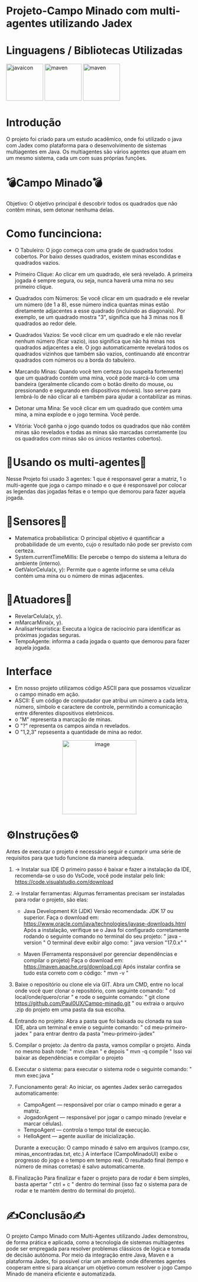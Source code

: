 # Projeto-Campo Minado com multi-agentes utilizando Jadex

# Linguagens / Bibliotecas Utilizadas         
<img width="100" height="100" alt="javaicon" src="https://github.com/user-attachments/assets/4a6ebd93-1491-4482-9870-0b739f0eabd0" />
<img width="100" height="100" alt="maven" src="https://github.com/user-attachments/assets/dfcf925e-e53a-481d-a403-0563138d6872" />
<img width="100" height="100" alt="maven" src=https://github.com/user-attachments/assets/de3dbc2f-75c6-49aa-8eab-f468d67aa2fa />

# Introdução 
O projeto foi criado para um estudo acadêmico, onde foi utilizado o java com Jadex como plataforma para o desenvolvimento de sistemas multiagentes em Java. Os multiagentes são vários agentes que atuam em um mesmo sistema, cada um com suas próprias funções. 

# 💣Campo Minado💣
Objetivo:
O objetivo principal é descobrir todos os quadrados que não contêm minas, sem detonar nenhuma delas.

# Como funcinciona:
- O Tabuleiro: O jogo começa com uma grade de quadrados todos cobertos. Por baixo desses quadrados, existem minas escondidas e quadrados vazios.

- Primeiro Clique: Ao clicar em um quadrado, ele será revelado. A primeira jogada é sempre segura, ou seja, nunca haverá uma mina no seu primeiro clique.

- Quadrados com Números: Se você clicar em um quadrado e ele revelar um número (de 1 a 8), esse número indica quantas minas estão diretamente adjacentes a esse quadrado (incluindo as diagonais). Por exemplo, se um quadrado mostra "3", significa que há 3 minas nos 8 quadrados ao redor dele.

- Quadrados Vazios: Se você clicar em um quadrado e ele não revelar nenhum número (ficar vazio), isso significa que não há minas nos quadrados adjacentes a ele. O jogo automaticamente revelará todos os quadrados vizinhos que também são vazios, continuando até encontrar quadrados com números ou a borda do tabuleiro.
 
- Marcando Minas: Quando você tem certeza (ou suspeita fortemente) que um quadrado contém uma mina, você pode marcá-lo com uma bandeira (geralmente clicando com o botão direito do mouse, ou pressionando e segurando em dispositivos móveis). Isso serve para lembrá-lo de não clicar ali e também para ajudar a contabilizar as minas.

- Detonar uma Mina: Se você clicar em um quadrado que contém uma mina, a mina explode e o jogo termina. Você perde.

- Vitória: Você ganha o jogo quando todos os quadrados que não contêm minas são revelados e todas as minas são marcadas corretamente (ou os quadrados com minas são os únicos restantes cobertos).

# 🤖Usando os multi-agentes🤖
Nesse Projeto foi usado 3 agentes: 1 que é responsavel gerar a matriz, 1 o multi-agente que joga o campo minado e o que é responsavel por colocar as legendas das jogadas feitas e o tempo que demorou para fazer aquela jogada.

# 🧠Sensores🧠
- Matematica probabilistica: O principal objetivo é quantificar a probabilidade de um evento, cujo o resultado não pode ser previsto com certeza.
- System.currentTimeMillis: Ele percebe o tempo do sistema a leitura do ambiente (interno).
- GetValorCelula(x, y): Permite que o agente informe se uma célula contém uma mina ou o número de minas adjacentes.

# 🦾Atuadores🦾
- RevelarCelula(x, y).
- mMarcarMina(x, y).
- AnalisarHeuristica: Executa a lógica de raciocínio para identificar as próximas jogadas seguras.
- TempoAgente: informa a cada jogada o quanto que demorou para fazer aquela jogada.

# Interface
- Em nosso projeto utilizamos código ASCII para que possamos vizualizar o campo minado em ação.
- ASCII: É um código de computador que atribui um número a cada letra, número, símbolo e caractere de controle, permitindo a comunicação entre diferentes dispositivos eletrônicos.
- o "M" representa a marcação de minas.
- O "?" representa os campos ainda n revelados.
- O "1,2,3" repsesenta a quantidade de mina ao redor.
<p align="center">
<img width="200" height="200" alt="image" src="https://github.com/user-attachments/assets/4a5fa98f-8be7-4988-aa3d-24ff4c69e7ff">
</p>

# ⚙️Instruções⚙️
Antes de executar o projeto é necessário seguir e cumprir uma série de requisitos para que tudo funcione da maneira adequada.

1. -> Instalar sua IDE
   O primeiro passo é baixar e fazer a instalação da IDE, recomenda-se o uso do VsCode, você pode instalar pelo link:
   https://code.visualstudio.com/download

2. -> Instalar ferramentas:
   Algumas ferramentas precisam ser instaladas para rodar o projeto, são elas:
   - Java Development Kit (JDK)
      Versão recomendada: JDK 17 ou superior.
      Faça o download em: https://www.oracle.com/java/technologies/javase-downloads.html
      Após a instalação, verifique se o Java foi configurado corretamente rodando o seguinte comando no terminal do seu projeto:
     " java -version "
     O terminal deve exibir algo como: " java version "17.0.x" "

   - Maven (Ferramenta responsável por gerenciar dependências e compilar o projeto)
     Faça o download em: https://maven.apache.org/download.cgi
     Após instalar confira se tudo esta correto com o código:
     " mvn -v "

3. Baixe o repositório ou clone ele via GIT.
   Abra um CMD, entre no local onde você quer clonar o repositório, com seguinte comando:
   " cd local/onde/quero/criar "
   e rode o seguinte comando:
   " git clone https://github.com/Paul0UX/Campo-minado.git "
   ou extraia o arquivo .zip do projeto em uma pasta da sua escolha.

4. Entrando no projeto:
   Abra a pasta que foi baixada ou clonada na sua IDE, abra um terminal e envie o seguinte comando:
   " cd meu-primeiro-jadex " para entrar dentro da pasta "meu-primeiro-jadex"

5. Compilar o projeto:
   Ja dentro da pasta, vamos compilar o projeto.
   Ainda no mesmo bash rode:
   " mvn clean "
   e depois
   " mvn -q compile "
   Isso vai baixar as dependências e compilar o projeto

7. Executar o sistema:
   para executar o sistema rode o seguinte comando:
   " mvn exec:java "

8. Funcionamento geral:
   Ao iniciar, os agentes Jadex serão carregados automaticamente:
   - CampoAgent — responsável por criar o campo minado e gerar a matriz.
   - JogadorAgent — responsável por jogar o campo minado (revelar e marcar células).
   - TempoAgent — controla o tempo total de execução.
   - HelloAgent — agente auxiliar de inicialização.
     
   Durante a execução:
   O campo minado é salvo em arquivos (campo.csv, minas_encontradas.txt, etc.)
   A interface (CampoMinadoUI) exibe o progresso do jogo e o tempo em tempo real.
   O resultado final (tempo e número de minas corretas) é salvo automaticamente.

9. Finalização
Para finalizar e fazer o projeto para de rodar é bem simples, basta apertar " ctrl + c " dentro do terminal (isso faz o sistema para de rodar e te mantém dentro do terminal do projeto).

# ✍️Conclusão✍️
O projeto Campo Minado com Multi-Agentes utilizando Jadex demonstrou, de forma prática e aplicada, como a tecnologia de sistemas multiagentes pode ser empregada para resolver problemas clássicos de lógica e tomada de decisão autônoma. Por meio da integração entre Java, Maven e a plataforma Jadex, foi possível criar um ambiente onde diferentes agentes cooperam entre si para alcançar um objetivo comum resolver o jogo Campo Minado de maneira eficiente e automatizada.
